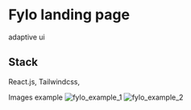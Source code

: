 # Fylo landing page
adaptive ui

## Stack
React.js, Tailwindcss,

Images example
![fylo_example_1](https://user-images.githubusercontent.com/116589989/226210158-6379af96-fddd-40a9-b494-abfae69c2fac.png)
![fylo_example_2](https://user-images.githubusercontent.com/116589989/226210161-8f3b4a26-6e7b-46cb-b23d-3e535649e6c6.png)
